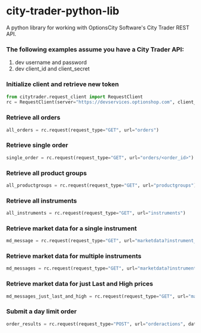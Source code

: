 # city-trader-python-lib
A python library for working with OptionsCity Software's City Trader REST API.

### The following examples assume you have a City Trader API:
1) dev username and password
2) dev client_id and client_secret

### Initialize client and retrieve new token
```python
from citytrader.request_client import RequestClient
rc = RequestClient(server="https://devservices.optionshop.com", client_id="<client_id>", client_secret="<client_secret>", username="<username>", password="<password>")
```

### Retrieve all orders
```python
all_orders = rc.request(request_type="GET", url="orders")
```

### Retrieve single order
```python
single_order = rc.request(request_type="GET", url="orders/<order_id>")
```

### Retrieve all product groups
```python
all_productgroups = rc.request(request_type="GET", url="productgroups")
```

### Retrieve all instruments
```python
all_instruments = rc.request(request_type="GET", url="instruments")
```

### Retrieve market data for a single instrument
```python
md_message = rc.request(request_type="GET", url="marketdata?instrument_ids=<instrument_id>")
```

### Retrieve market data for multiple instruments
```python
md_messages = rc.request(request_type="GET", url="marketdata?instrument_ids=<instrument_id_1>&instrument_ids=<instrument_id_2>")
```

### Retrieve market data for just Last and High prices
```python
md_messages_just_last_and_high = rc.request(request_type="GET", url="marketdata?instrument_ids=<instrument_id_1>&instrument_ids=<instrument_id_2>&sides=Last&sides=High")
```

### Submit a day limit order
```python
order_results = rc.request(request_type="POST", url="orderactions", data={"acct_id": <account_id>, "action_type": "LimitOrderSub", "instrument_id": <instrument_id>, "limit_price": <limit_price>, "quantity": <quantity>, "side": <side>, "time_in_force": "Day"})
```
